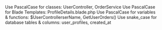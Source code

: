 Use PascalCase for classes: UserController, OrderService
Use PascalCase for Blade Templates: ProfileDetails.blade.php
Use PascalCase for variables & functions: $UserControllerserName, GetUserOrders()
Use snake_case for database tables & columns: user_profiles, created_at